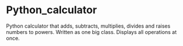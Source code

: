 # Python_calculator
Python calculator that adds, subtracts, multiplies, divides and raises numbers to powers. Written as one big class. Displays all operations at once.
